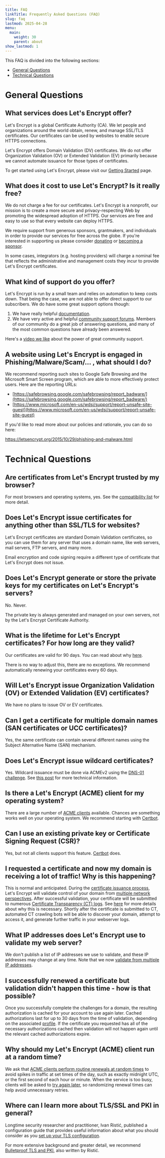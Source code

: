 ```yaml
---
title: FAQ
linkTitle: Frequently Asked Questions (FAQ)
slug: faq
lastmod: 2025-04-28
menu:
  main:
    weight: 30
    parent: about
show_lastmod: 1
---
```


This FAQ is divided into the following sections:

- [General Questions](#general)
- [Technical Questions](#technical)

# <a id="general">General Questions</a>

## What services does Let's Encrypt offer?

Let's Encrypt is a global Certificate Authority (CA). We let people and organizations around the world obtain, renew, and manage SSL/TLS certificates. Our certificates can be used by websites to enable secure HTTPS connections.

Let's Encrypt offers Domain Validation (DV) certificates. We do not offer Organization Validation (OV) or Extended Validation (EV) primarily because we cannot automate issuance for those types of certificates.

To get started using Let's Encrypt, please visit our [Getting Started](/getting-started) page.

## What does it cost to use Let's Encrypt? Is it really free?

We do not charge a fee for our certificates. Let's Encrypt is a nonprofit, our mission is to create a more secure and privacy-respecting Web by promoting the widespread adoption of HTTPS. Our services are free and easy to use so that every website can deploy HTTPS.

We require support from generous sponsors, grantmakers, and individuals in order to provide our services for free across the globe. If you're interested in supporting us please consider [donating](/donate) or [becoming a sponsor](https://www.abetterinternet.org/sponsor).

In some cases, integrators (e.g. hosting providers) will charge a nominal fee that reflects the administrative and management costs they incur to provide Let's Encrypt certificates.

## What kind of support do you offer?

Let's Encrypt is run by a small team and relies on automation to keep costs down. That being the case, we are not able to offer direct support to our subscribers. We do have some great support options though:

1. We have really helpful [documentation](/docs).
2. We have very active and helpful [community support forums](https://community.letsencrypt.org/). Members of our community do a great job of answering questions, and many of the most common questions have already been answered.

Here's a [video we like](https://www.youtube.com/watch?v=Xe1TZaElTAs) about the power of great community support.

## A website using Let's Encrypt is engaged in Phishing/Malware/Scam/... , what should I do?

We recommend reporting such sites to Google Safe Browsing and the Microsoft Smart Screen program, which are able to more effectively protect users. Here are the reporting URLs:

- [https://safebrowsing.google.com/safebrowsing/report_badware/](https://safebrowsing.google.com/safebrowsing/report_badware/)
- [https://www.microsoft.com/en-us/wdsi/support/report-unsafe-site-guest](https://www.microsoft.com/en-us/wdsi/support/report-unsafe-site-guest)

If you'd like to read more about our policies and rationale, you can do so here:

https://letsencrypt.org/2015/10/29/phishing-and-malware.html

# <a id="technical">Technical Questions</a>

## Are certificates from Let's Encrypt trusted by my browser?

For most browsers and operating systems, yes. See the [compatibility list](/docs/cert-compat) for more detail.

## Does Let's Encrypt issue certificates for anything other than SSL/TLS for websites?

Let's Encrypt certificates are standard Domain Validation certificates, so you can use them for any server that uses a domain name, like web servers, mail servers, FTP servers, and many more.

Email encryption and code signing require a different type of certificate that Let's Encrypt does not issue.

## Does Let's Encrypt generate or store the private keys for my certificates on Let's Encrypt's servers?

No. Never.

The private key is always generated and managed on your own servers, not by the Let's Encrypt Certificate Authority.

## What is the lifetime for Let's Encrypt certificates? For how long are they valid?

Our certificates are valid for 90 days. You can read about why [here](/2015/11/09/why-90-days.html).

There is no way to adjust this, there are no exceptions. We recommend automatically renewing your certificates every 60 days.

## Will Let's Encrypt issue Organization Validation (OV) or Extended Validation (EV) certificates?

We have no plans to issue OV or EV certificates.

## Can I get a certificate for multiple domain names (SAN certificates or UCC certificates)?

Yes, the same certificate can contain several different names using the Subject Alternative Name (SAN) mechanism.

## Does Let's Encrypt issue wildcard certificates?

Yes. Wildcard issuance must be done via ACMEv2 using the [DNS-01 challenge](/docs/challenge-types/#dns-01-challenge). See [this post](https://community.letsencrypt.org/t/acme-v2-production-environment-wildcards/55578) for more technical information.

## Is there a Let's Encrypt (ACME) client for my operating system?

There are a large number of [ACME clients](/docs/client-options) available. Chances are something works well on your operating system. We recommend starting with [Certbot](https://certbot.eff.org/).

## Can I use an existing private key or Certificate Signing Request (CSR)?

Yes, but not all clients support this feature. [Certbot](https://certbot.eff.org/) does.

## I requested a certificate and now my domain is receiving a lot of traffic! Why is this happening?

This is normal and anticipated. During the [certificate issuance process](/how-it-works), Let's Encrypt will validate control of your domain from [multiple network perspectives](/2020/02/19/multi-perspective-validation). After successful validation, your certificate will be submitted to numerous [Certificate Transparency (CT) logs](/docs/ct-logs). See [here](https://certificate.transparency.dev/howctworks/#pki) for more details about why this is necessary. Shortly after the certificate is submitted to CT, automated CT crawling bots will be able to discover your domain, attempt to access it, and generate further traffic in your webserver logs.

## What IP addresses does Let's Encrypt use to validate my web server?

We don't publish a list of IP addresses we use to validate, and these IP addresses may change at any time. Note that we now [validate from multiple IP addresses](/2020/02/19/multi-perspective-validation.html).

## I successfully renewed a certificate but validation didn't happen this time - how is that possible?

Once you successfully complete the challenges for a domain, the resulting authorization is cached for your account to use again later. Cached authorizations last for up to 30 days from the time of validation, depending on the associated [profile](/docs/profiles).
If the certificate you requested has all of the necessary authorizations cached then validation will not happen again until the relevant cached authorizations expire.

## Why should my Let's Encrypt (ACME) client run at a random time?

We ask that [ACME clients perform routine renewals at random times](https://letsencrypt.org/docs/integration-guide/#when-to-renew) to avoid spikes in traffic at set times of the day, such as exactly midnight UTC, or the first second of each hour or minute. When the service is too busy, clients will be asked to [try again later](https://developer.mozilla.org/en-US/docs/Web/HTTP/Status/503), so randomizing renewal times can help avoid unnecessary retries.

## Where can I learn more about TLS/SSL and PKI in general?

Longtime security researcher and practitioner, Ivan Ristić, published a configuration guide that provides useful information about what you should consider as you <a href="https://www.feistyduck.com/library/bulletproof-tls-guide/online/" target="_blank" rel="noopener noreferer">set up your TLS configuration</a>.

For more extensive background and greater detail, we recommend <a href="https://www.feistyduck.com/books/bulletproof-tls-and-pki/" target="_blank" rel="noopener noreferer">Bulletproof TLS and PKI</a>, also written by Ristić.
